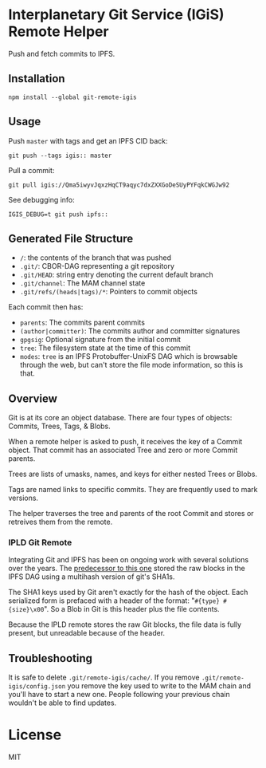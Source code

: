 # Interplanetary Git Service (IGiS) Remote Helper

Push and fetch commits to IPFS.

## Installation

`npm install --global git-remote-igis`

## Usage

Push `master` with tags and get an IPFS CID back:

`git push --tags igis:: master`

Pull a commit:

`git pull igis://Qma5iwyvJqxzHqCT9aqyc7dxZXXGoDeSUyPYFqkCWGJw92`

See debugging info:

`IGIS_DEBUG=t git push ipfs::`

## Generated File Structure

* `/`: the contents of the branch that was pushed
* `.git/`: CBOR-DAG representing a git repository
* `.git/HEAD`: string entry denoting the current default branch
* `.git/channel`: The MAM channel state
* `.git/refs/(heads|tags)/*`: Pointers to commit objects

Each commit then has:

* `parents`: The commits parent commits
* `(author|committer)`: The commits author and committer signatures
* `gpgsig`: Optional signature from the initial commit
* `tree`: The filesystem state at the time of this commit
* `modes`: `tree` is an IPFS Protobuffer-UnixFS DAG which is browsable through the web, but can't store the file mode information, so this is that.

## Overview

Git is at its core an object database. There are four types of objects: Commits, Trees, Tags, & Blobs.

When a remote helper is asked to push, it receives the key of a Commit object. That commit has an associated Tree and zero or more Commit parents.

Trees are lists of umasks, names, and keys for either nested Trees or Blobs.

Tags are named links to specific commits. They are frequently used to mark versions.

The helper traverses the tree and parents of the root Commit and stores or retreives them from the remote.

### IPLD Git Remote

Integrating Git and IPFS has been on ongoing work with several solutions over the years. The [predecessor to this one]() stored the raw blocks in the IPFS DAG using a multihash version of git's SHA1s.

The SHA1 keys used by Git aren't exactly for the hash of the object. Each serialized form is prefaced with a header of the format: "`#{type} #{size}\x00`". So a Blob in Git is this header plus the file contents.

Because the IPLD remote stores the raw Git blocks, the file data is fully present, but unreadable because of the header.

## Troubleshooting

It is safe to delete `.git/remote-igis/cache/`. If you remove `.git/remote-igis/config.json` you remove the key used to write to the MAM chain and you'll have to start a new one. People following your previous chain wouldn't be able to find updates.

# License
MIT
